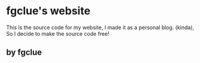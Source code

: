 fgclue's website
=
This is the source code for my website, I made it as a personal blog. (kinda), So I decide to make the source code free!

by fgclue
-
